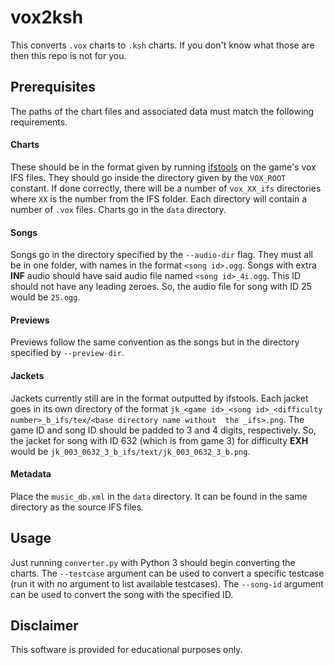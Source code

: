 # vox2ksh

This converts `.vox` charts to `.ksh` charts. If you don't know what those are then this repo is not for you.

## Prerequisites

The paths of the chart files and associated data must match the following requirements.

#### Charts

These should be in the format given by running [ifstools](https://github.com/mon/ifstools) on the game's vox IFS files.
They should go inside the directory given by the `VOX_ROOT` constant. If done correctly, there will be a number of
`vox_XX_ifs` directories where `XX` is the number from the IFS folder. Each directory will contain a number of `.vox` 
files. Charts go in the `data` directory.

#### Songs

Songs go in the directory specified by the `--audio-dir` flag. They must all be in one folder, with names in the format 
`<song id>.ogg`. Songs with extra **INF** audio should have said audio file named `<song id>_4i.ogg`. This ID should not
have any leading zeroes. So, the audio file for song with ID 25 would be `25.ogg`.

#### Previews

Previews follow the same convention as the songs but in the directory specified by `--preview-dir`.

#### Jackets

Jackets currently still are in the format outputted by ifstools. Each jacket goes
in its own directory of the format `jk_<game id>_<song id>_<difficulty number>_b_ifs/tex/<base directory name without 
the _ifs>.png`. The game ID and song ID should be padded to 3 and 4 digits, respectively. So, the jacket for song with 
ID 632 (which is from game 3) for difficulty **EXH** would be `jk_003_0632_3_b_ifs/text/jk_003_0632_3_b.png`.

#### Metadata

Place the `music_db.xml` in the `data` directory. It can be found in the same directory as the source IFS files.

## Usage

Just running `converter.py` with Python 3 should begin converting the charts. The `--testcase` argument can be used to
convert a specific testcase (run it with no argument to list available testcases). The `--song-id` argument can be used
to convert the song with the specified ID.

## Disclaimer

This software is provided for educational purposes only.